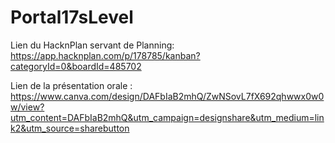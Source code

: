 # Portal17sLevel

Lien du HacknPlan servant de Planning: https://app.hacknplan.com/p/178785/kanban?categoryId=0&boardId=485702


Lien de la présentation orale : https://www.canva.com/design/DAFbIaB2mhQ/ZwNSovL7fX692qhwwx0w0w/view?utm_content=DAFbIaB2mhQ&utm_campaign=designshare&utm_medium=link2&utm_source=sharebutton
